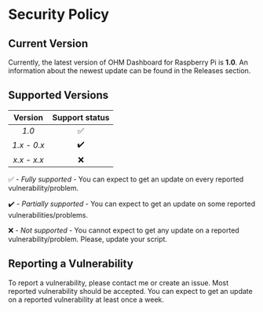 # Security Policy

## Current Version

Currently, the latest version of OHM Dashboard for Raspberry Pi is **1.0**.
An information about the newest update can be found in the Releases section.

## Supported Versions

| Version | Support status |
| :-: | :-: |
| _1.0_ | :white_check_mark: |
| _1.x - 0.x_ | :heavy_check_mark: |
| _x.x - x.x_ | :x: |

:white_check_mark: - _Fully supported_ - You can expect to get an update on every reported vulnerability/problem.

:heavy_check_mark: - _Partially supported_ - You can expect to get an update on some reported vulnerabilities/problems.

:x: - _Not supported_ - You cannot expect to get any update on a reported vulnerability/problem. Please, update your script.

## Reporting a Vulnerability

To report a vulnerability, please contact me or create an issue.
Most reported vulnerability should be accepted. You can expect to get 
an update on a reported vulnerability at least once a week.
